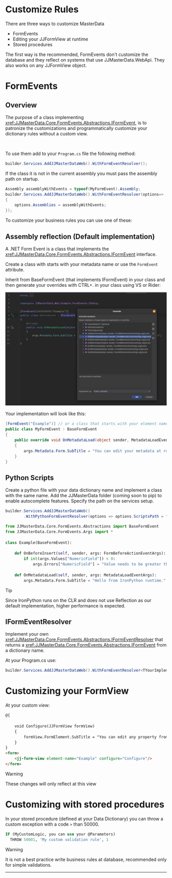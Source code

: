 # Customize Rules

There are three ways to customize MasterData

- FormEvents
- Editing your JJFormView at runtime
- Stored procedures

The first way is the recommended, FormEvents don't customize the database and they reflect on systems that use JJMasterData.WebApi. They also works on any JJFormView object.

# FormEvents

## Overview
The purpose of a class implementing <xref:JJMasterData.Core.FormEvents.Abstractions.IFormEvent>, is to patronize the customizations and programmatically customize your dictionary rules without a custom view.

<br>

To use them add to your `Program.cs` file the following method:

```cs
builder.Services.AddJJMasterDataWeb().WithFormEventResolver();
```

If the class it is not in the current assembly you must pass the assembly path on startup.

```cs
Assembly assemblyWithEvents = typeof(MyFormEvent).Assembly;
builder.Services.AddJJMasterDataWeb().WithFormEventResolver(options=>
{
    options.Assemblies = assemblyWithEvents;
});
```

To customize your business rules you can use one of these:

## Assembly reflection (Default implementation)
A .NET Form Event is a class that implements the <xref:JJMasterData.Core.FormEvents.Abstractions.IFormEvent> interface.

Create a class with starts with your metadata name or use the `FormEvent` attribute.

Inherit from BaseFormEvent (that implements IFormEvent) in your class and then generate your overrides with CTRL+. in your class using VS or Rider:

<img alt="Generate Overrides" src="../media/GenerateOverrides.png"/>

Your implementation will look like this:
```cs
[FormEvent("Example")] // or a class that starts with your element name.
public class MyFormEvent : BaseFormEvent
{
    public override void OnMetadataLoad(object sender, MetadataLoadEventArgs args)
    {
        args.Metadata.Form.SubTitle = "You can edit your metadata at runtime using the FormEvent class";
    }
}
```

## Python Scripts

Create a python file with your data dictionary name and implement a class with the same name. Add the JJMasterData folder (coming soon to pip) 
to enable autocomplete features.
Specify the path on the services setup.

```csharp
builder.Services.AddJJMasterDataWeb()
        .WithPythonFormEventResolver(options => options.ScriptsPath = "../../example/JJMasterData.Web.Example/FormEvents/Python");
```

```py
from JJMasterData.Core.FormEvents.Abstractions import BaseFormEvent
from JJMasterData.Core.FormEvents.Args import *

class Example(BaseFormEvent):

    def OnBeforeInsert(self, sender, args: FormBeforeActionEventArgs):
        if int(args.Values["NumericField"]) < 0:
            args.Errors["NumericField"] = "Value needs to be greater than 0"

    def OnMetadataLoad(self, sender, args: MetadataLoadEventArgs):
        args.Metadata.Form.SubTitle = "Hello from IronPython runtime."
```

> [!TIP]
> Since IronPython runs on the CLR and does not use Reflection as our default implementation, higher performance is expected.

## IFormEventResolver

Implement your own <xref:JJMasterData.Core.FormEvents.Abstractions.IFormEventResolver> 
that returns a <xref:JJMasterData.Core.FormEvents.Abstractions.IFormEvent> from a dictionary name.

At your Program.cs use:
```cs
builder.Services.AddJJMasterDataWeb().WithFormEventResolver<TYourImplementation>();
```

# Customizing your FormView

At your custom view:

```html
@{

    void Configure(JJFormView formView)
    {
        formView.FormElement.SubTitle = "You can edit any property from JJFormView at runtime";
    }
}
<form>
    <jj-form-view element-name="Example" configure="Configure"/>
</form>

```

> [!WARNING]
> These changes will only reflect at this view

# Customizing with stored procedures

In your stored procedure (defined at your Data Dictionary) you can throw a custom exception with a code `>` than 50000. 

```sql
IF (MyCustomLogic, you can use your @Parameters)
  THROW 50001, 'My custom validation rule', 1
```

> [!WARNING] 
> It is not a best practice write business rules at database, recommended only for simple validations.

---

